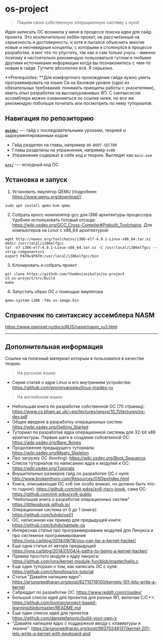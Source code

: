 # os-project
>Пишем свою собственную операционную систему с нуля!

Идея написать ОС возникла у меня в процессе поиска идеи для сайд-проекта. Это исключительно хобби-проект, не рассчитанный на серьезность и достоверность, и хотя я пытался объяснить многие новые и неочевидные концепты, с которыми я столкнулся в процессе разработки, я мог что-то упустить, так как я сам только учусь - именно поэтому я настоятельно рекомендую пользоваться гуглом и любыми другими источниками информации когда вы познакомитесь с чем-то новым в гайде. Гуглите абсолютно всё. Я серьезно.

**Prerequisites: **Для комфортного прохождения гайда нужно уметь программировать на языке Си на базовом уровне (одно из обязательных требований: понимать принципы работы с указателями), иметь опыт разработки на высокоуровневых ЯП. С синтаксисом ассемблера можно ознакомиться по ссылке ниже, но все же рекомендую побольше почитать или посмотреть по нему туториалов.

## Навигация по репозиторию
<ins>**`guide/`**</ins> --- гайд с последовательными уроками, теорией и задокументированным кодом
* Гайд разделен на главы, например `00-BOOT-SECTOR`
* Главы разделены на упражнения, например `ex00`
* Упражнения содержат в себе код и теорию. Выглядят как `main.asm`

<ins>**`src/`**</ins> --- исходный код ОС

## Установка и запуск

1. Установить эмулятор QEMU (подробнее: https://www.qemu.org/download/)
```
sudo apt install qemu-kvm qemu
```
2. Собрать кросс-компилятор gcc для i386 архитектуры процессора. Удобнее использовать готовый отсюда: https://wiki.osdev.org/GCC_Cross-Compiler#Prebuilt_Toolchains. Для компьютеров на Linux с x86_64 архитектурой:
```
wget http://newos.org/toolchains/i386-elf-4.9.1-Linux-x86_64.tar.xz
mkdir /usr/local/i386elfgcc
tar -xf i386-elf-4.9.1-Linux-x86_64.tar.xz -C /usr/local/i386elfgcc --strip-components=1
export PATH=$PATH:/usr/local/i386elfgcc/bin
```
3. Клонировать и собрать проект
```
git clone https://github.com/thedenisnikulin/os-project
cd os-project/src/build
make
```
4. Запустить образ ОС с помощью эмулятора
```
qemu-system-i386 -fda os-image.bin
```

## Справочник по синтаксису ассемблера NASM
https://www.opennet.ru/docs/RUS/nasm/nasm_ru3.html


---
## Дополнительная информация
Ссылки на полезный материал которым я пользовался в качестве теории.
> На русском языке:
- Серия статей о ядре Linux и его внутреннем устройстве: https://github.com/proninyaroslav/linux-insides-ru
> На английском языке:
- Небольшая книга по разработке собственной ОС (70 страниц): https://www.cs.bham.ac.uk/~exr/lectures/opsys/10_11/lectures/os-dev.pdf
- Общее введене в разработку операционных систем: https://wiki.osdev.org/Getting_Started
- Туториал по разработке ядра операционной системы для 32-bit x86 архитектуры. Первые шаги в создании собсвтенной ОС: https://wiki.osdev.org/Bare_Bones
- Продолжение предыдущего туториала: https://wiki.osdev.org/Meaty_Skeleton
- Про загрузку ОС (booting): https://wiki.osdev.org/Boot_Sequence
- Список туториалов по написанию ядра и модулей к ОС: https://wiki.osdev.org/Tutorials
- Внушительных размеров гайд по разработке ОС с нуля: http://www.brokenthorn.com/Resources/OSDevIndex.html
- Книга, описывающая ОС xv6 (не особо вникал, но должно быть что-то годное): https://github.com/mit-pdos/xv6-riscv-book, сама ОС: https://github.com/mit-pdos/xv6-public
- "Небольшая книга о разработке операционных систем" https://littleosbook.github.io/
- Операционная система от 0 до 1 (книга): https://github.com/tuhdo/os01
- ОС, написанная как пример для предыдущей книги: https://github.com/tuhdo/sample-os
- Интересная статья про программирование модулей для Линукса и про системное программирование https://jvns.ca/blog/2014/09/18/you-can-be-a-kernel-hacker/
- Еще одна статья от автора предыдущей https://jvns.ca/blog/2014/01/04/4-paths-to-being-a-kernel-hacker/
- Пример простого модуля к ядру линукса: https://github.com/jvns/kernel-module-fun/blob/master/hello.c
- Еще один туториал о том, как написать ОС с нуля: https://github.com/cfenollosa/os-tutorial
- Статья "Давайте напишем ядро": https://arjunsreedharan.org/post/82710718100/kernels-101-lets-write-a-kernel
- Сабреддит по разработке ОС: https://www.reddit.com/r/osdev/
- Большой список идей для проектов для разных ЯП, включая C/C++: https://github.com/tuvtran/project-based-learning/blob/master/README.md
- Еще один список идей для проектов https://github.com/danistefanovic/build-your-own-x
- "Давайте напишем ядро с поддержкой ввода с клавиатуры и экрана": https://arjunsreedharan.org/post/99370248137/kernel-201-lets-write-a-kernel-with-keyboard-and 
